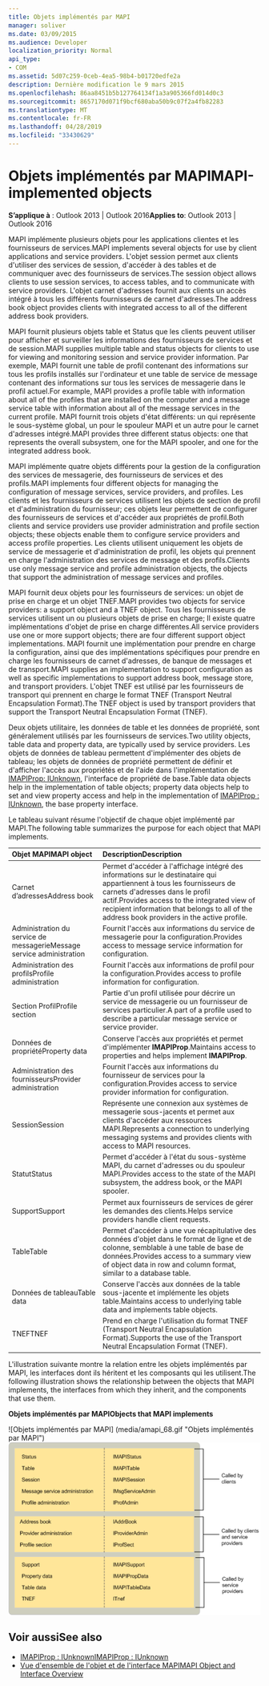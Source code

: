 ```yaml
---
title: Objets implémentés par MAPI
manager: soliver
ms.date: 03/09/2015
ms.audience: Developer
localization_priority: Normal
api_type:
- COM
ms.assetid: 5d07c259-0ceb-4ea5-98b4-b01720edfe2a
description: Dernière modification le 9 mars 2015
ms.openlocfilehash: 86aa8451b5b127764134f1a3a905366fd014d0c3
ms.sourcegitcommit: 8657170d071f9bcf680aba50b9c07f2a4fb82283
ms.translationtype: MT
ms.contentlocale: fr-FR
ms.lasthandoff: 04/28/2019
ms.locfileid: "33430629"
---
```

# <a name="mapi-implemented-objects"></a><span data-ttu-id="67418-103">Objets implémentés par MAPI</span><span class="sxs-lookup"><span data-stu-id="67418-103">MAPI-implemented objects</span></span>
  
<span data-ttu-id="67418-104">**S’applique à** : Outlook 2013 | Outlook 2016</span><span class="sxs-lookup"><span data-stu-id="67418-104">**Applies to**: Outlook 2013 | Outlook 2016</span></span> 
  
<span data-ttu-id="67418-105">MAPI implémente plusieurs objets pour les applications clientes et les fournisseurs de services.</span><span class="sxs-lookup"><span data-stu-id="67418-105">MAPI implements several objects for use by client applications and service providers.</span></span> <span data-ttu-id="67418-106">L'objet session permet aux clients d'utiliser des services de session, d'accéder à des tables et de communiquer avec des fournisseurs de services.</span><span class="sxs-lookup"><span data-stu-id="67418-106">The session object allows clients to use session services, to access tables, and to communicate with service providers.</span></span> <span data-ttu-id="67418-107">L'objet carnet d'adresses fournit aux clients un accès intégré à tous les différents fournisseurs de carnet d'adresses.</span><span class="sxs-lookup"><span data-stu-id="67418-107">The address book object provides clients with integrated access to all of the different address book providers.</span></span> 
  
<span data-ttu-id="67418-108">MAPI fournit plusieurs objets table et Status que les clients peuvent utiliser pour afficher et surveiller les informations des fournisseurs de services et de session.</span><span class="sxs-lookup"><span data-stu-id="67418-108">MAPI supplies multiple table and status objects for clients to use for viewing and monitoring session and service provider information.</span></span> <span data-ttu-id="67418-109">Par exemple, MAPI fournit une table de profil contenant des informations sur tous les profils installés sur l'ordinateur et une table de service de message contenant des informations sur tous les services de messagerie dans le profil actuel.</span><span class="sxs-lookup"><span data-stu-id="67418-109">For example, MAPI provides a profile table with information about all of the profiles that are installed on the computer and a message service table with information about all of the message services in the current profile.</span></span> <span data-ttu-id="67418-110">MAPI fournit trois objets d'état différents: un qui représente le sous-système global, un pour le spouleur MAPI et un autre pour le carnet d'adresses intégré.</span><span class="sxs-lookup"><span data-stu-id="67418-110">MAPI provides three different status objects: one that represents the overall subsystem, one for the MAPI spooler, and one for the integrated address book.</span></span> 
  
<span data-ttu-id="67418-111">MAPI implémente quatre objets différents pour la gestion de la configuration des services de messagerie, des fournisseurs de services et des profils.</span><span class="sxs-lookup"><span data-stu-id="67418-111">MAPI implements four different objects for managing the configuration of message services, service providers, and profiles.</span></span> <span data-ttu-id="67418-112">Les clients et les fournisseurs de services utilisent les objets de section de profil et d'administration du fournisseur; ces objets leur permettent de configurer des fournisseurs de services et d'accéder aux propriétés de profil.</span><span class="sxs-lookup"><span data-stu-id="67418-112">Both clients and service providers use provider administration and profile section objects; these objects enable them to configure service providers and access profile properties.</span></span> <span data-ttu-id="67418-113">Les clients utilisent uniquement les objets de service de messagerie et d'administration de profil, les objets qui prennent en charge l'administration des services de message et des profils.</span><span class="sxs-lookup"><span data-stu-id="67418-113">Clients use only message service and profile administration objects, the objects that support the administration of message services and profiles.</span></span> 
  
<span data-ttu-id="67418-114">MAPI fournit deux objets pour les fournisseurs de services: un objet de prise en charge et un objet TNEF.</span><span class="sxs-lookup"><span data-stu-id="67418-114">MAPI provides two objects for service providers: a support object and a TNEF object.</span></span> <span data-ttu-id="67418-115">Tous les fournisseurs de services utilisent un ou plusieurs objets de prise en charge; Il existe quatre implémentations d'objet de prise en charge différentes.</span><span class="sxs-lookup"><span data-stu-id="67418-115">All service providers use one or more support objects; there are four different support object implementations.</span></span> <span data-ttu-id="67418-116">MAPI fournit une implémentation pour prendre en charge la configuration, ainsi que des implémentations spécifiques pour prendre en charge les fournisseurs de carnet d'adresses, de banque de messages et de transport.</span><span class="sxs-lookup"><span data-stu-id="67418-116">MAPI supplies an implementation to support configuration as well as specific implementations to support address book, message store, and transport providers.</span></span> <span data-ttu-id="67418-117">L'objet TNEF est utilisé par les fournisseurs de transport qui prennent en charge le format TNEF (Transport Neutral Encapsulation Format).</span><span class="sxs-lookup"><span data-stu-id="67418-117">The TNEF object is used by transport providers that support the Transport Neutral Encapsulation Format (TNEF).</span></span>
  
<span data-ttu-id="67418-118">Deux objets utilitaire, les données de table et les données de propriété, sont généralement utilisés par les fournisseurs de services.</span><span class="sxs-lookup"><span data-stu-id="67418-118">Two utility objects, table data and property data, are typically used by service providers.</span></span> <span data-ttu-id="67418-119">Les objets de données de tableau permettent d'implémenter des objets de tableau; les objets de données de propriété permettent de définir et d'afficher l'accès aux propriétés et de l'aide dans l'implémentation de [IMAPIProp: IUnknown](imapipropiunknown.md), l'interface de propriété de base.</span><span class="sxs-lookup"><span data-stu-id="67418-119">Table data objects help in the implementation of table objects; property data objects help to set and view property access and help in the implementation of [IMAPIProp : IUnknown](imapipropiunknown.md), the base property interface.</span></span> 
  
<span data-ttu-id="67418-120">Le tableau suivant résume l'objectif de chaque objet implémenté par MAPI.</span><span class="sxs-lookup"><span data-stu-id="67418-120">The following table summarizes the purpose for each object that MAPI implements.</span></span>
  
|<span data-ttu-id="67418-121">**Objet MAPI**</span><span class="sxs-lookup"><span data-stu-id="67418-121">**MAPI object**</span></span>|<span data-ttu-id="67418-122">**Description**</span><span class="sxs-lookup"><span data-stu-id="67418-122">**Description**</span></span>|
|:-----|:-----|
|<span data-ttu-id="67418-123">Carnet d’adresses</span><span class="sxs-lookup"><span data-stu-id="67418-123">Address book</span></span>  <br/> |<span data-ttu-id="67418-124">Permet d'accéder à l'affichage intégré des informations sur le destinataire qui appartiennent à tous les fournisseurs de carnets d'adresses dans le profil actif.</span><span class="sxs-lookup"><span data-stu-id="67418-124">Provides access to the integrated view of recipient information that belongs to all of the address book providers in the active profile.</span></span>  <br/> |
|<span data-ttu-id="67418-125">Administration du service de messagerie</span><span class="sxs-lookup"><span data-stu-id="67418-125">Message service administration</span></span>  <br/> |<span data-ttu-id="67418-126">Fournit l'accès aux informations du service de messagerie pour la configuration.</span><span class="sxs-lookup"><span data-stu-id="67418-126">Provides access to message service information for configuration.</span></span>  <br/> |
|<span data-ttu-id="67418-127">Administration des profils</span><span class="sxs-lookup"><span data-stu-id="67418-127">Profile administration</span></span>  <br/> |<span data-ttu-id="67418-128">Fournit l'accès aux informations de profil pour la configuration.</span><span class="sxs-lookup"><span data-stu-id="67418-128">Provides access to profile information for configuration.</span></span>  <br/> |
|<span data-ttu-id="67418-129">Section Profil</span><span class="sxs-lookup"><span data-stu-id="67418-129">Profile section</span></span>  <br/> |<span data-ttu-id="67418-130">Partie d'un profil utilisée pour décrire un service de messagerie ou un fournisseur de services particulier.</span><span class="sxs-lookup"><span data-stu-id="67418-130">A part of a profile used to describe a particular message service or service provider.</span></span>  <br/> |
|<span data-ttu-id="67418-131">Données de propriété</span><span class="sxs-lookup"><span data-stu-id="67418-131">Property data</span></span>  <br/> |<span data-ttu-id="67418-132">Conserve l'accès aux propriétés et permet d'implémenter **IMAPIProp**.</span><span class="sxs-lookup"><span data-stu-id="67418-132">Maintains access to properties and helps implement **IMAPIProp**.</span></span>  <br/> |
|<span data-ttu-id="67418-133">Administration des fournisseurs</span><span class="sxs-lookup"><span data-stu-id="67418-133">Provider administration</span></span>  <br/> |<span data-ttu-id="67418-134">Fournit l'accès aux informations du fournisseur de services pour la configuration.</span><span class="sxs-lookup"><span data-stu-id="67418-134">Provides access to service provider information for configuration.</span></span>  <br/> |
|<span data-ttu-id="67418-135">Session</span><span class="sxs-lookup"><span data-stu-id="67418-135">Session</span></span>  <br/> |<span data-ttu-id="67418-136">Représente une connexion aux systèmes de messagerie sous-jacents et permet aux clients d'accéder aux ressources MAPI.</span><span class="sxs-lookup"><span data-stu-id="67418-136">Represents a connection to underlying messaging systems and provides clients with access to MAPI resources.</span></span>  <br/> |
|<span data-ttu-id="67418-137">Statut</span><span class="sxs-lookup"><span data-stu-id="67418-137">Status</span></span>  <br/> |<span data-ttu-id="67418-138">Permet d'accéder à l'état du sous-système MAPI, du carnet d'adresses ou du spouleur MAPI.</span><span class="sxs-lookup"><span data-stu-id="67418-138">Provides access to the state of the MAPI subsystem, the address book, or the MAPI spooler.</span></span>  <br/> |
|<span data-ttu-id="67418-139">Support</span><span class="sxs-lookup"><span data-stu-id="67418-139">Support</span></span>  <br/> |<span data-ttu-id="67418-140">Permet aux fournisseurs de services de gérer les demandes des clients.</span><span class="sxs-lookup"><span data-stu-id="67418-140">Helps service providers handle client requests.</span></span>  <br/> |
|<span data-ttu-id="67418-141">Table</span><span class="sxs-lookup"><span data-stu-id="67418-141">Table</span></span>  <br/> |<span data-ttu-id="67418-142">Permet d'accéder à une vue récapitulative des données d'objet dans le format de ligne et de colonne, semblable à une table de base de données.</span><span class="sxs-lookup"><span data-stu-id="67418-142">Provides access to a summary view of object data in row and column format, similar to a database table.</span></span>  <br/> |
|<span data-ttu-id="67418-143">Données de tableau</span><span class="sxs-lookup"><span data-stu-id="67418-143">Table data</span></span>  <br/> |<span data-ttu-id="67418-144">Conserve l'accès aux données de la table sous-jacente et implémente les objets table.</span><span class="sxs-lookup"><span data-stu-id="67418-144">Maintains access to underlying table data and implements table objects.</span></span>  <br/> |
|<span data-ttu-id="67418-145">TNEF</span><span class="sxs-lookup"><span data-stu-id="67418-145">TNEF</span></span>  <br/> |<span data-ttu-id="67418-146">Prend en charge l'utilisation du format TNEF (Transport Neutral Encapsulation Format).</span><span class="sxs-lookup"><span data-stu-id="67418-146">Supports the use of the Transport Neutral Encapsulation Format (TNEF).</span></span>  <br/> |
   
<span data-ttu-id="67418-147">L'illustration suivante montre la relation entre les objets implémentés par MAPI, les interfaces dont ils héritent et les composants qui les utilisent.</span><span class="sxs-lookup"><span data-stu-id="67418-147">The following illustration shows the relationship between the objects that MAPI implements, the interfaces from which they inherit, and the components that use them.</span></span> 
  
<span data-ttu-id="67418-148">**Objets implémentés par MAPI**</span><span class="sxs-lookup"><span data-stu-id="67418-148">**Objects that MAPI implements**</span></span>
  
<span data-ttu-id="67418-149">![Objets implémentés par MAPI] (media/amapi_68.gif "Objets implémentés par MAPI")</span><span class="sxs-lookup"><span data-stu-id="67418-149">![Objects that MAPI implements](media/amapi_68.gif "Objects that MAPI implements")</span></span>
  
## <a name="see-also"></a><span data-ttu-id="67418-150">Voir aussi</span><span class="sxs-lookup"><span data-stu-id="67418-150">See also</span></span>

- [<span data-ttu-id="67418-151">IMAPIProp : IUnknown</span><span class="sxs-lookup"><span data-stu-id="67418-151">IMAPIProp : IUnknown</span></span>](imapipropiunknown.md)
- [<span data-ttu-id="67418-152">Vue d'ensemble de l'objet et de l'interface MAPI</span><span class="sxs-lookup"><span data-stu-id="67418-152">MAPI Object and Interface Overview</span></span>](mapi-object-and-interface-overview.md)

